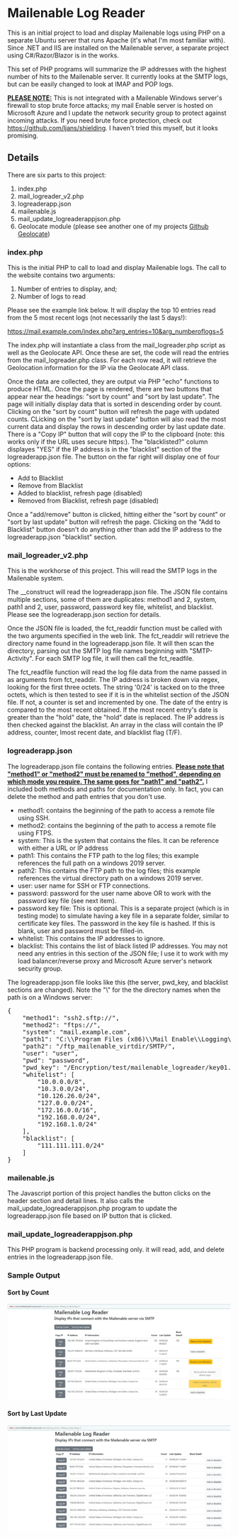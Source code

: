 # Mailenable Log Reader

This is an initial project to load and display Mailenable logs using PHP on a separate Ubuntu server that runs Apache (it's what I'm most familiar with). Since .NET and IIS are installed on the Mailenable server, a separate project using C#/Razor/Blazor is in the works. 

This set of PHP programs will summarize the IP addresses with the highest number of hits to the Mailenable server. It currently looks at the SMTP logs, but can be easily changed to look at IMAP and POP logs.

<b><u>PLEASE NOTE:</u></b> This is not integrated with a Mailenable Windows server's firewall to stop brute force attacks; my mail Enable server is hosted on Microsoft Azure and I update the network security group to protect against incoming attacks. If you need brute force protection, check out https://github.com/ljans/shielding. I haven't tried this myself, but it looks promising.

## Details
There are six parts to this project:
1. index.php
2. mail_logreader_v2.php
3. logreaderapp.json
4. mailenable.js
5. mail_update_logreaderappjson.php
6. Geolocate module (please see another one of my projects [Github Geolocate](https://github.com/mosterho/GeoLocate))

### index.php
This is the initial PHP to call to load and display Mailenable logs. The call to the website contains two arguments:
1. Number of entries to display, and;
2. Number of logs to read

Please see the example link below. It will display the top 10 entries read from the 5 most recent logs (not necessarily the last 5 days!):

https://mail.example.com/index.php?arg_entries=10&arg_numberoflogs=5

The index.php will instantiate a class from the mail_logreader.php script as well as the Geolocate API. Once these are set, the code will read the entries from the mail_logreader.php class. For each row read, it will retrieve the Geolocation information for the IP via the Geolocate API class. 

Once the data are collected, they are output via PHP "echo" functions to produce HTML. Once the page is rendered, there are two buttons that appear near the headings: "sort by count" and "sort by last update". The page will initially display data that is sorted in descending order by count. Clicking on the "sort by count" button will refresh the page with updated counts. CLicking on the "sort by last update" button will also read the most current data and display the rows in descending order by last update date. There is a "Copy IP" button that will copy the IP to the clipboard (note: this works only if the URL uses secure https:). The "blacklisted?" column displayes "YES" if the IP address is in the "blacklist" section of the logreaderapp.json file. The button on the far right will display one of four options:
* Add to Blacklist
* Remove from Blacklist
* Added to blacklist, refresh page (disabled)
* Removed from Blacklist, refresh page (disabled)

Once a "add/remove" button is clicked, hitting either the "sort by count" or "sort by last update" button will refresh the page. Clicking on the "Add to Blacklist" button doesn't do anything other than add the IP address to the logreaderapp.json "blacklist" section.


### mail_logreader_v2.php 
This is the workhorse of this project. This will read the SMTP logs in the Mailenable system.

The __construct will read the logreaderapp.json file. The JSON file contains multiple sections, some of them are duplicates: method1 and 2, system, path1 and 2, user, password, password key file, whitelist, and blacklist. Please see the logreaderapp.json section for details.

Once the JSON file is loaded, the fct_readdir function must be called with the two arguments specified in the web link. The fct_readdir will retrieve the directory name found in the logreaderapp.json file. It will then scan the directory, parsing out the SMTP log file names beginning with "SMTP-Activity". For each SMTP log file, it will then call the fct_readfile.

The fct_readfile function will read the log file data from the name passed in as arguments from fct_readdir. The IP address is broken down via regex, looking for the first three octets. The string '0/24' is tacked on to the three octets, which is then tested to see if it is in the whitelist section of the JSON file. If not, a counter is set and incremented by one. The date of the entry is compared to the most recent obtained. If the most recent entry's date is greater than the "hold" date, the "hold" date is replaced. The IP address is then checked against the blacklist. An array in the class will contain the IP address, counter, lmost recent date, and blacklist flag (T/F).

### logreaderapp.json
The logreaderapp.json file contains the following entries. <b><u>Please note that "method1" or "method2" must be renamed to "method", depending on which mode you require. The same goes for "path1" and "path2".</u></b> I included both methods and paths for documentation only. In fact, you can delete the method and path entries that you don't use.
- method1: contains the beginning of the path to access a remote file using SSH.
- method2: contains the beginning of the path to access a remote file using FTPS. 
- system: This is the system that contains the files. It can be reference with either a URL or IP address
- path1: This contains the FTP path to the log files; this example references the full path on a windows 2019 server.
- path2: This contains the FTP path to the log files; this example references the virtual directory path on a windows 2019 server.
- user: user name for SSH or FTP connections.
- password: password for the user name above OR to work with the password key file (see next item).
- password key file: This is optional. This is a separate project (which is in testing mode) to simulate having a key file in a separate folder, similar to certificate key files. The password in the key file is hashed. If this is blank, user and password must be filled-in.
- whitelist: This contains the IP addresses to ignore.
- blacklist: This contains the list of black listed IP addresses. You may not need any entries in this section of the JSON file; I use it to work with my load balancer/reverse proxy and Microsoft Azure server's network security group.

The logreaderapp.json file looks like this (the server, pwd_key, and blacklist sections are changed). Note the "\\" for the the directory names when the path is on a Windows server:
<pre>
{
    "method1": "ssh2.sftp://",
    "method2": "ftps://",
    "system": "mail.example.com",
    "path1": "C:\\Program Files (x86)\\Mail Enable\\Logging\\SMTP\\",
    "path2": "/ftp_mailenable_virtdir/SMTP/",
    "user": "user",
    "pwd": "password",
    "pwd_key": "/Encryption/test/mailenable_logreader/key01.json",
    "whitelist": [
        "10.0.0.0/8",
        "10.3.0.0/24",
        "10.126.26.0/24",
        "127.0.0.0/24",
        "172.16.0.0/16",
        "192.168.0.0/24",
        "192.168.1.0/24"
    ],
    "blacklist": [
        "111.111.111.0/24"
    ]
}
</pre>

### mailenable.js
The Javascript portion of this project handles the button clicks on the header section and detail lines. It also calls the mail_update_logreaderappjson.php program to update the logreaderapp.json file based on IP button that is clicked.

### mail_update_logreaderappjson.php
This PHP program is backend processing only. it will read, add, and delete entries in the logreaderapp.json file.

### Sample Output
#### Sort by Count
![Sample Output Sort by Count](Sample_webpage_4.JPG)

#### Sort by Last Update
![Sample Output Sort by Last Update](Sample_webpage_5.JPG)